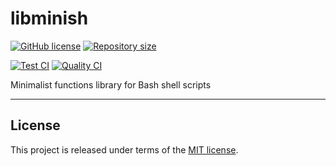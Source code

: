 # libminish

[![GitHub license](https://img.shields.io/badge/license-MIT-blue.svg?logo=github)](https://raw.githubusercontent.com/thibaultmeyer/libminish/master/LICENSE)
[![Repository size](https://img.shields.io/github/repo-size/thibaultmeyer/libminish.svg?logo=git)](https://github.com/thibaultmeyer/libminish)

[![Test CI](https://img.shields.io/github/actions/workflow/status/thibaultmeyer/libminish/test.yml?logo=github&color=%231da868&branch=master&label=unit%20tests)](https://github.com/thibaultmeyer/libminish/actions/workflows/test.yml)
[![Quality CI](https://img.shields.io/github/actions/workflow/status/thibaultmeyer/libminish/quality.yml?logo=github&color=%231da868&branch=master&label=quality)](https://github.com/thibaultmeyer/libminish/actions/workflows/quality.yml)

Minimalist functions library for Bash shell scripts
*****


## License
This project is released under terms of the [MIT license](https://raw.githubusercontent.com/thibaultmeyer/libminish/master/LICENSE).

